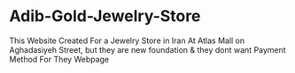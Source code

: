 # Adib-Gold-Jewelry-Store
This Website Created For a Jewelry Store in Iran At Atlas Mall on Aghadasiyeh Street, but they are new foundation &amp; they dont want Payment Method For They Webpage
